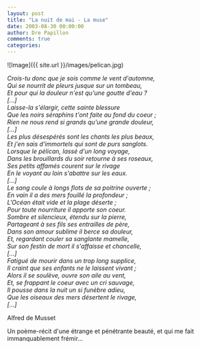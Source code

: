 ```yaml
---
layout: post
title: "La nuit de mai - La muse"
date: 2003-08-30 00:00:00
author: Dre Papillon
comments: true
categories: 
---
```



![Image]({{ site.url }}/images/pelican.jpg)

*Crois-tu donc que je sois comme le vent d'automne, <BR>Qui se nourrit de pleurs jusque sur un tombeau, <BR>Et pour qui la douleur n'est qu'une goutte d'eau ? <BR>[...]<BR>Laisse-la s'élargir, cette sainte blessure <BR>Que les noirs séraphins t'ont faite au fond du coeur ; <BR>Rien ne nous rend si grands qu'une grande douleur, <BR>[...]<BR>Les plus désespérés sont les chants les plus beaux, <BR>Et j'en sais d'immortels qui sont de purs sanglots. <BR>Lorsque le pélican, lassé d'un long voyage, <BR>Dans les brouillards du soir retourne à ses roseaux, <BR>Ses petits affamés courent sur le rivage <BR>En le voyant au loin s'abattre sur les eaux. <BR>[...]<BR>Le sang coule à longs flots de sa poitrine ouverte ; <BR>En vain il a des mers fouillé la profondeur ; <BR>L'Océan était vide et la plage déserte ; <BR>Pour toute nourriture il apporte son coeur. <BR>Sombre et silencieux, étendu sur la pierre, <BR>Partageant à ses fils ses entrailles de père, <BR>Dans son amour sublime il berce sa douleur, <BR>Et, regardant couler sa sanglante mamelle, <BR>Sur son festin de mort il s'affaisse et chancelle, <BR>[...]<BR>Fatigué de mourir dans un trop long supplice, <BR>Il craint que ses enfants ne le laissent vivant ; <BR>Alors il se soulève, ouvre son aile au vent, <BR>Et, se frappant le coeur avec un cri sauvage, <BR>Il pousse dans la nuit un si funèbre adieu, <BR>Que les oiseaux des mers désertent le rivage, <BR>[...]*

Alfred de Musset

Un poème-récit d'une étrange et pénétrante beauté, et qui me fait immanquablement frémir...
